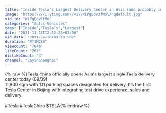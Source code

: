 ```yaml
---
title: "Inside Tesla’s Largest Delivery Center in Asia (and probably in the WORLD too)"
image: "https:\/\/i.ytimg.com\/vi\/WiPgEovJfMo\/hqdefault.jpg"
vid_id: "WiPgEovJfMo"
categories: "Autos-Vehicles"
tags: ["Inside","Tesla’s","Largest"]
date: "2021-11-13T12:52:28+03:00"
vid_date: "2021-09-16T02:10:50Z"
duration: "PT1M28S"
viewcount: "7646"
likeCount: "207"
dislikeCount: "4"
channel: "JayinShanghai"
---
```

{% raw %}Tesla China officially opens Asia's largest single Tesla delivery center today (09/09)<br />11,800 sqm with 101 parking spaces designated for delivery. It’s the first Tesla Center in Beijing with integrating test drive experience, sales and delivery.<br /><br />#Tesla #TeslaChina $TSLA{% endraw %}
